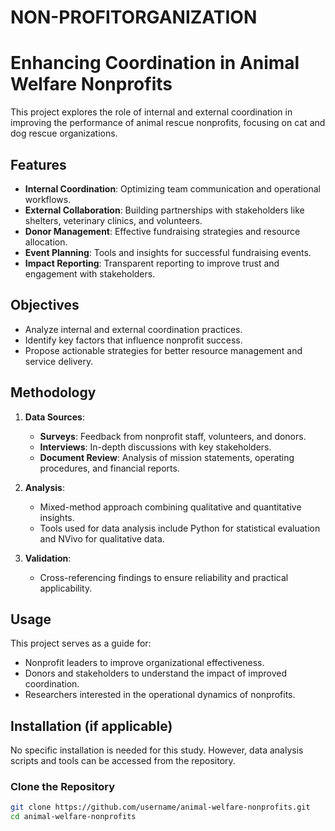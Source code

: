 # NON-PROFITORGANIZATION

# Enhancing Coordination in Animal Welfare Nonprofits

This project explores the role of internal and external coordination in improving the performance of animal rescue nonprofits, focusing on cat and dog rescue organizations.

## Features

- **Internal Coordination**: Optimizing team communication and operational workflows.
- **External Collaboration**: Building partnerships with stakeholders like shelters, veterinary clinics, and volunteers.
- **Donor Management**: Effective fundraising strategies and resource allocation.
- **Event Planning**: Tools and insights for successful fundraising events.
- **Impact Reporting**: Transparent reporting to improve trust and engagement with stakeholders.

## Objectives

- Analyze internal and external coordination practices.
- Identify key factors that influence nonprofit success.
- Propose actionable strategies for better resource management and service delivery.

## Methodology

1. **Data Sources**:
   - **Surveys**: Feedback from nonprofit staff, volunteers, and donors.
   - **Interviews**: In-depth discussions with key stakeholders.
   - **Document Review**: Analysis of mission statements, operating procedures, and financial reports.

2. **Analysis**:
   - Mixed-method approach combining qualitative and quantitative insights.
   - Tools used for data analysis include Python for statistical evaluation and NVivo for qualitative data.

3. **Validation**:
   - Cross-referencing findings to ensure reliability and practical applicability.

## Usage

This project serves as a guide for:
- Nonprofit leaders to improve organizational effectiveness.
- Donors and stakeholders to understand the impact of improved coordination.
- Researchers interested in the operational dynamics of nonprofits.

## Installation (if applicable)

No specific installation is needed for this study. However, data analysis scripts and tools can be accessed from the repository.  

### Clone the Repository

```bash
git clone https://github.com/username/animal-welfare-nonprofits.git
cd animal-welfare-nonprofits
